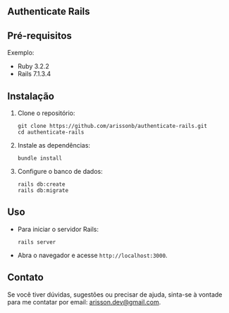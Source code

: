 
## Authenticate Rails


## Pré-requisitos

Exemplo:
- Ruby 3.2.2
- Rails 7.1.3.4

## Instalação

1. Clone o repositório:
   ```
   git clone https://github.com/arissonb/authenticate-rails.git
   cd authenticate-rails
   ```

2. Instale as dependências:
   ```
   bundle install
   ```

3. Configure o banco de dados:
   ```
   rails db:create
   rails db:migrate
   ```

## Uso

- Para iniciar o servidor Rails:
  ```
  rails server
  ```

- Abra o navegador e acesse `http://localhost:3000`.



## Contato

Se você tiver dúvidas, sugestões ou precisar de ajuda, sinta-se à vontade para me contatar por email: arisson.dev@gmail.com.
